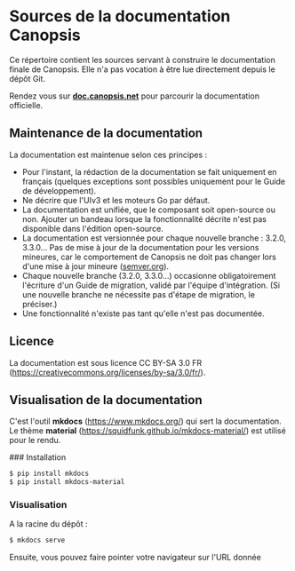 # Sources de la documentation Canopsis

Ce répertoire contient les sources servant à construire le documentation finale de Canopsis. Elle n'a pas vocation à être lue directement depuis le dépôt Git.

Rendez vous sur [**doc.canopsis.net**](https://doc.canopsis.net) pour parcourir la documentation officielle.

## Maintenance de la documentation

La documentation est maintenue selon ces principes :

*  Pour l'instant, la rédaction de la documentation se fait uniquement en français (quelques exceptions sont possibles uniquement pour le Guide de développement).
*  Ne décrire que l'UIv3 et les moteurs Go par défaut.
*  La documentation est unifiée, que le composant soit open-source ou non. Ajouter un bandeau lorsque la fonctionnalité décrite n'est pas disponible dans l'édition open-source.
*  La documentation est versionnée pour chaque nouvelle branche : 3.2.0, 3.3.0… Pas de mise à jour de la documentation pour les versions mineures, car le comportement de Canopsis ne doit pas changer lors d'une mise à jour mineure ([semver.org](https://semver.org)).
*  Chaque nouvelle branche (3.2.0, 3.3.0…) occasionne obligatoirement l'écriture d'un Guide de migration, validé par l'équipe d'intégration. (Si une nouvelle branche ne nécessite pas d'étape de migration, le préciser.)
*  Une fonctionnalité n'existe pas tant qu'elle n'est pas documentée.

## Licence

La documentation est sous licence CC BY-SA 3.0 FR (https://creativecommons.org/licenses/by-sa/3.0/fr/).


## Visualisation de la documentation

C'est l'outil **mkdocs** (https://www.mkdocs.org/) qui sert la documentation.  
Le thème **material** (https://squidfunk.github.io/mkdocs-material/) est utilisé pour le rendu.  

### Installation

````sh
$ pip install mkdocs
$ pip install mkdocs-material
````


### Visualisation

A la racine du dépôt :

````sh
$ mkdocs serve 
````

Ensuite, vous pouvez faire pointer votre navigateur sur l'URL donnée
